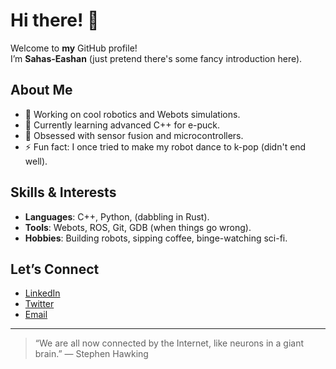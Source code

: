 # Hi there! 👋

Welcome to **my** GitHub profile!  
I’m **Sahas-Eashan** (just pretend there's some fancy introduction here).

## About Me
- 🔭 Working on cool robotics and Webots simulations.
- 🌱 Currently learning advanced C++ for e-puck.
- 🤖 Obsessed with sensor fusion and microcontrollers.
- ⚡ Fun fact: I once tried to make my robot dance to k-pop (didn't end well).

## Skills & Interests
- **Languages**: C++, Python, (dabbling in Rust).
- **Tools**: Webots, ROS, Git, GDB (when things go wrong).
- **Hobbies**: Building robots, sipping coffee, binge-watching sci-fi.

## Let’s Connect
- [LinkedIn](https://www.linkedin.com/in/your-linkedin)
- [Twitter](https://twitter.com/your-handle)
- [Email](mailto:your.email@domain.com)

---
> “We are all now connected by the Internet, like neurons in a giant brain.” — Stephen Hawking

